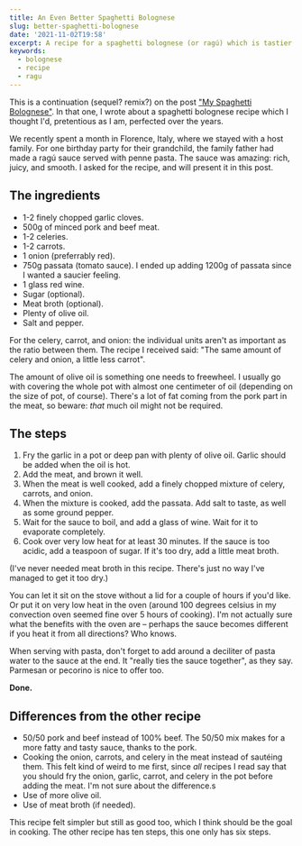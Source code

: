 ```yaml
---
title: An Even Better Spaghetti Bolognese
slug: better-spaghetti-bolognese
date: '2021-11-02T19:58'
excerpt: A recipe for a spaghetti bolognese (or ragú) which is tastier than an earlier version I published – and simpler!
keywords:
  - bolognese
  - recipe
  - ragu
---
```


This is a continuation (sequel? remix?) on the post ["My Spaghetti Bolognese"](/writings/my-spaghetti-bolognese). In that one, I wrote about a spaghetti bolognese recipe which I thought I'd, pretentious as I am, perfected over the years.

We recently spent a month in Florence, Italy, where we stayed with a host family. For one birthday party for their grandchild, the family father had made a ragú sauce served with penne pasta. The sauce was amazing: rich, juicy, and smooth. I asked for the recipe, and will present it in this post.

## The ingredients

- 1-2 finely chopped garlic cloves.
- 500g of minced pork and beef meat.
- 1-2 celeries.
- 1-2 carrots.
- 1 onion (preferrably red).
- 750g passata (tomato sauce). I ended up adding 1200g of passata since I wanted a saucier feeling.
- 1 glass red wine.
- Sugar (optional).
- Meat broth (optional).
- Plenty of olive oil.
- Salt and pepper.

For the celery, carrot, and onion: the individual units aren't as important as the ratio between them. The recipe I received said: "The same amount of celery and onion, a little less carrot".

The amount of olive oil is something one needs to freewheel. I usually go with covering the whole pot with almost one centimeter of oil (depending on the size of pot, of course). There's a lot of fat coming from the pork part in the meat, so beware: _that_ much oil might not be required.

## The steps

1. Fry the garlic in a pot or deep pan with plenty of olive oil. Garlic should be added when the oil is hot.
2. Add the meat, and brown it well.
3. When the meat is well cooked, add a finely chopped mixture of celery, carrots, and onion.
4. When the mixture is cooked, add the passata. Add salt to taste, as well as some ground pepper.
5. Wait for the sauce to boil, and add a glass of wine. Wait for it to evaporate completely.
6. Cook over very low heat for at least 30 minutes. If the sauce is too acidic, add a teaspoon of sugar. If it's too dry, add a little meat broth.

(I've never needed meat broth in this recipe. There's just no way I've managed to get it too dry.)

You can let it sit on the stove without a lid for a couple of hours if you'd like. Or put it on very low heat in the oven (around 100 degrees celsius in my convection oven seemed fine over 5 hours of cooking). I'm not actually sure what the benefits with the oven are – perhaps the sauce becomes different if you heat it from all directions? Who knows.

When serving with pasta, don't forget to add around a deciliter of pasta water to the sauce at the end. It "really ties the sauce together", as they say. Parmesan or pecorino is nice to offer too.

**Done.**

## Differences from the other recipe

- 50/50 pork and beef instead of 100% beef. The 50/50 mix makes for a more fatty and tasty sauce, thanks to the pork.
- Cooking the onion, carrots, and celery in the meat instead of sautéing them. This felt kind of weird to me first, since _all_ recipes I read say that you should fry the onion, garlic, carrot, and celery in the pot before adding the meat. I'm not sure about the difference.s
- Use of more olive oil.
- Use of meat broth (if needed).

This recipe felt simpler but still as good too, which I think should be the goal in cooking. The other recipe has ten steps, this one only has six steps.

